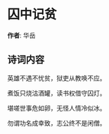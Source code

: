 # 囚中记贫

**作者**: 华岳

## 诗词内容

英雄不遇不忧贫，狱吏从教唤不应。

煮饭只烧沽酒罐，读书权借守囚灯。

堪嗟世事危如卵，无怪人情冷似冰。

勿谓功名成幸致，志公终不是闲僧。

